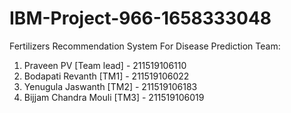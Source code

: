 # IBM-Project-966-1658333048
Fertilizers Recommendation System For Disease Prediction
 Team:
1.  Praveen PV [Team lead]  -  211519106110 
2.  Bodapati Revanth [TM1]  -  211519106022 
3.  Yenugula Jaswanth [TM2]  -  211519106183
4.  Bijjam Chandra Mouli [TM3]  -  211519106019
